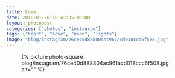 ```yaml
---
title: Love
date: 2016-01-28T10:43:35+00:00
layout: photopost
categories: ["photos", "instagram"]
tags: ["heart", "love", "neon", "lights"]
image: "blog/instagram/76ce40d888804ac961acd018ccc6f508.jpg"
---
```


<figure class="photo photo--square">
  {% picture photo-square blog/instagram/76ce40d888804ac961acd018ccc6f508.jpg alt="" %}
</figure>


